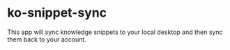 # ko-snippet-sync
This app will sync knowledge snippets to your local desktop and then sync them back to your account. 
